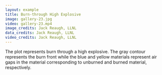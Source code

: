 ```yaml
---
layout: example
title: Burn-through High Explosive 
image: gallery-23.jpg
video: gallery-23.mp4
image_credits: Jack Reaugh, LLNL
data_credits: Jack Reaugh, LLNL
video_credits: Jack Reaugh, LLNL
---
```

The plot represents burn through a high explosive. The gray contour 
represents the burn front while the blue and yellow materials represent air 
gaps in the material corresponding to unburned and burned material, 
respectively.
